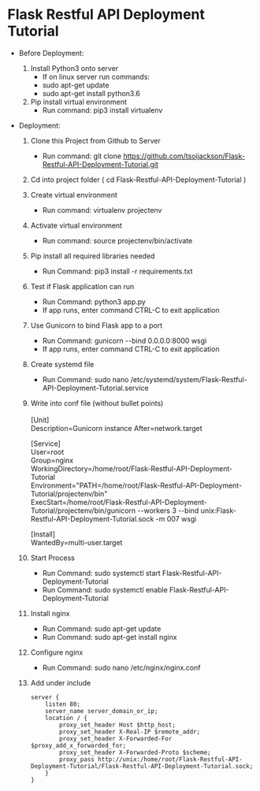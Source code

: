 # Flask Restful API Deployment Tutorial

- Before Deployment:
    1. Install Python3 onto server
        - If on linux server run commands:
        - sudo apt-get update
        - sudo apt-get install python3.6
    2. Pip install virtual environment
        - Run command: pip3 install virtualenv

- Deployment:
    1. Clone this Project from Github to Server
        - Run command: git clone https://github.com/tsoijackson/Flask-Restful-API-Deployment-Tutorial.git
    2. Cd into project folder ( cd Flask-Restful-API-Deployment-Tutorial )
    3. Create virtual environment
        - Run command: virtualenv projectenv
    4. Activate virtual environment
        - Run command: source projectenv/bin/activate
    5. Pip install all required libraries needed
        - Run Command: pip3 install -r requirements.txt
    6. Test if Flask application can run
        - Run Command: python3 app.py
        - If app runs, enter command CTRL-C to exit application
    7. Use Gunicorn to bind Flask app to a port
        - Run Command: gunicorn --bind 0.0.0.0:8000 wsgi
        - If app runs, enter command CTRL-C to exit application
    8. Create systemd file
        - Run Command: sudo nano /etc/systemd/system/Flask-Restful-API-Deployment-Tutorial.service
    9. Write into conf file (without bullet points) <br /><br />
        [Unit]  
        Description=Gunicorn instance 
        After=network.target  

        [Service]  
        User=root  
        Group=nginx  
        WorkingDirectory=/home/root/Flask-Restful-API-Deployment-Tutorial  
        Environment="PATH=/home/root/Flask-Restful-API-Deployment-Tutorial/projectenv/bin"  
        ExecStart=/home/root/Flask-Restful-API-Deployment-Tutorial/projectenv/bin/gunicorn --workers 3 --bind unix:Flask-Restful-API-Deployment-Tutorial.sock -m 007 wsgi  

        [Install]  
        WantedBy=multi-user.target  
    
    10. Start Process
        - Run Command: sudo systemctl start Flask-Restful-API-Deployment-Tutorial
        - Run Command: sudo systemctl enable Flask-Restful-API-Deployment-Tutorial

    12. Install nginx
        - Run Command: sudo apt-get update
        - Run Command: sudo apt-get install nginx

    11. Configure nginx
        - Run Command: sudo nano /etc/nginx/nginx.conf

    12. Add under include  

            server {  
                listen 80;  
                server_name server_domain_or_ip;  
                location / {  
                    proxy_set_header Host $http_host;  
                    proxy_set_header X-Real-IP $remote_addr;  
                    proxy_set_header X-Forwarded-For $proxy_add_x_forwarded_for;  
                    proxy_set_header X-Forwarded-Proto $scheme;  
                    proxy_pass http://unix:/home/root/Flask-Restful-API-Deployment-Tutorial/Flask-Restful-API-Deployment-Tutorial.sock;  
                }  
            }  